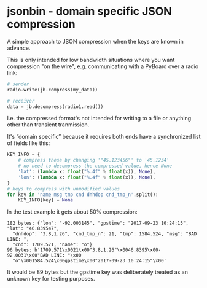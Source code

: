 # jsonbin - domain specific JSON compression

A simple approach to JSON compression when the keys are known in advance.

This is only intended for low bandwidth situations where you want compression
"on the wire", e.g. communicating with a PyBoard over a radio link:

```python
# sender
radio.write(jb.compress(my_data))

# receiver
data = jb.decompress(radio1.read())
```

I.e. the compressed format's not intended for writing to a file
or anything other than transient tranmission.

It's “domain specific” because it requires both ends have a
synchronized list of fields like this:

```python
KEY_INFO = {
    # compress these by changing '"45.123456"' to '45.1234'
    # no need to decompress the compressed value, hence None
    'lat': (lambda x: float("%.4f" % float(x)), None),
    'lon': (lambda x: float("%.4f" % float(x)), None),
}
# keys to compress with unmodified values
for key in 'name msg tmp cnd dnhdop cnd_tmp_n'.split():
    KEY_INFO[key] = None
```

In the test example it gets about 50% compression:
```
182 bytes: {"lon": "-92.003145", "gpstime": "2017-09-23 10:24:15", "lat": "46.839547",
  "dnhdop": "3,8,1.26", "cnd_tmp_n": 21, "tmp": 1584.524, "msg": "BAD LINE: ",
  "cnd": 1709.571, "name": "o"}
96 bytes: b'1709.571\x0021\x00"3,8,1.26"\x0046.8395\x00-92.0031\x00"BAD LINE: "\x00
  "o"\x001584.524\x00gpstime\x00"2017-09-23 10:24:15"\x00'
```

It would be 89 bytes but the gpstime key was deliberately treated as an unknown
key for testing purposes.
